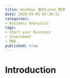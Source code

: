 ```yaml
---
title: Windows 里的Linux 程序
date: 2020-03-05 03:20:11
categories:
- Business Analytics
tags:
- Start your Business
- Investment
- MBA
published: true
---
```


# Introduction


